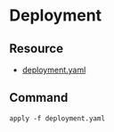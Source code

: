 # Deployment
## Resource
* [deployment.yaml](resource/deployment.yaml)

## Command
```
apply -f deployment.yaml
```